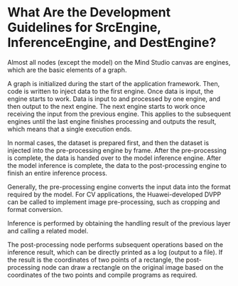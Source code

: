 # What Are the Development Guidelines for SrcEngine, InferenceEngine, and DestEngine?<a name="EN-US_TOPIC_0196221509"></a>

Almost all nodes \(except the model\) on the  Mind Studio  canvas are engines, which are the basic elements of a graph.

A graph is initialized during the start of the application framework. Then, code is written to inject data to the first engine. Once data is input, the engine starts to work. Data is input to and processed by one engine, and then output to the next engine. The next engine starts to work once receiving the input from the previous engine. This applies to the subsequent engines until the last engine finishes processing and outputs the result, which means that a single execution ends.

In normal cases, the dataset is prepared first, and then the dataset is injected into the pre-processing engine by frame. After the pre-processing is complete, the data is handed over to the model inference engine. After the model inference is complete, the data to the post-processing engine to finish an entire inference process.

Generally, the pre-processing engine converts the input data into the format required by the model. For CV applications, the Huawei-developed DVPP can be called to implement image pre-processing, such as cropping and format conversion.

Inference is performed by obtaining the handling result of the previous layer and calling a related model.

The post-processing node performs subsequent operations based on the inference result, which can be directly printed as a log \(output to a file\). If the result is the coordinates of two points of a rectangle, the post-processing node can draw a rectangle on the original image based on the coordinates of the two points and compile programs as required.

